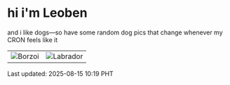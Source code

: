 # hi i'm Leoben

and i like dogs—so have some random dog pics that change whenever my CRON feels like it

|  |  |
|--------|----------|
| ![Borzoi](https://random-dog-vercel.vercel.app/api/random-borzoi?v=1755224347) | ![Labrador](https://random-dog-vercel.vercel.app/api/random-labrador?v=1755224347) |

Last updated: 2025-08-15 10:19 PHT
